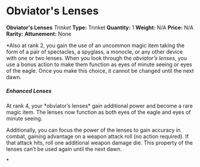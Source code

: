 # Obviator's Lenses

**Obviator's Lenses**
_Trinket_
**Type:** Trinket
**Quantity:** 1
**Weight:** N/A
**Price:** N/A
**Rarity:** 
**Attunement:** None

*Also at rank 2, you gain the use of an uncommon magic item taking the form of a pair of spectacles, a spyglass, a monocle, or any other device with one or two lenses. When you look through the *obviator’s lenses*, you use a bonus action to make them function as eyes of minute seeing or eyes of the eagle. Once you make this choice, it cannot be changed until the next dawn.
<h5>Enhanced Lenses</h5>
<p>At rank 4, your *obviator’s lenses* gain additional power and become a rare magic item. The lenses now function as both eyes of the eagle and eyes of minute seeing.

Additionally, you can focus the power of the lenses to gain accuracy in combat, gaining advantage on a weapon attack roll (no action required). If that attack hits, roll one additional weapon damage die. This property of the lenses can’t be used again until the next dawn.</p>*